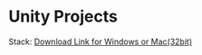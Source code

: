 # Unity Projects

Stack:
[Download Link for Windows or Mac(32bit)](https://www.dropbox.com/s/yas62y0mtucf62g/Stacks%20MacOS%20%3A%20Windows%20%3A%20Linux.app.zip?dl=0)
